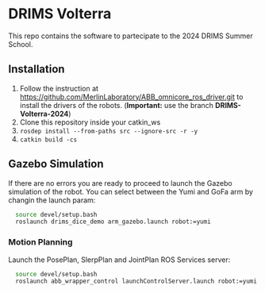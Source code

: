 # DRIMS Volterra

This repo contains the software to partecipate to the 2024 DRIMS Summer School.

## Installation

1. Follow the instruction at https://github.com/MerlinLaboratory/ABB_omnicore_ros_driver.git to install the drivers of the robots. (**Important:** use the branch **DRIMS-Volterra-2024**)
2. Clone this repository inside your catkin_ws
3. ```rosdep install --from-paths src --ignore-src -r -y```
4. ```catkin build -cs```

## Gazebo Simulation
If there are no errors you are ready to proceed to launch the Gazebo simulation of the robot. You can select between the Yumi and GoFa arm by changin the launch param:
```bash
  source devel/setup.bash
  roslaunch drims_dice_demo arm_gazebo.launch robot:=yumi
```
### Motion Planning
Launch the PosePlan, SlerpPlan and JointPlan ROS Services server:
```bash
  source devel/setup.bash
  roslaunch abb_wrapper_control launchControlServer.launch robot:=yumi
```




